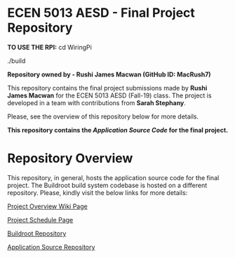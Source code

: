 # ECEN 5013 AESD - Final Project Repository

**TO USE THE RPI:**
cd WiringPi

./build

**Repository owned by - Rushi James Macwan (GitHub ID: MacRush7)**

This repository contains the final project submissions made by **Rushi James Macwan** for the ECEN 5013 AESD (Fall-19) class. The project is developed in a team with contributions from **Sarah Stephany**.

Please, see the overview of this repository below for more details.

**This repository contains the _Application Source Code_ for the final project.**

# Repository Overview

This repository, in general, hosts the application source code for the final project. The Buildroot build system codebase is hosted on a different repository. Please, kindly visit the below links for more details:

[Project Overview Wiki Page](https://github.com/cu-ecen-5013/final-project-assignment-sast7580/wiki/Project-Overview)

[Project Schedule Page](https://github.com/cu-ecen-5013/final-project-assignment-sast7580/wiki/Final-Project-Assignment-Schedule-Page)

[Buildroot Repository](https://github.com/cu-ecen-5013/final-project-assignment-sast7580)

[Application Source Repository](https://github.com/cu-ecen-5013/final-project-assignment-MacRush7)
